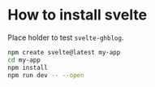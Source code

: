 # How to install svelte


Place holder to test `svelte-ghblog`.


```bash
npm create svelte@latest my-app
cd my-app
npm install
npm run dev -- --open
```
